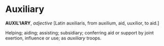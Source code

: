 # Auxiliary

**AUXIL'IARY**, _adjective_ \[Latin auxiliaris, from auxilium, aid, uuxilior, to aid.\]

Helping; aiding; assisting; subsidiary; conferring aid or support by joint exertion, influence or use; as _auxiliary_ troops.